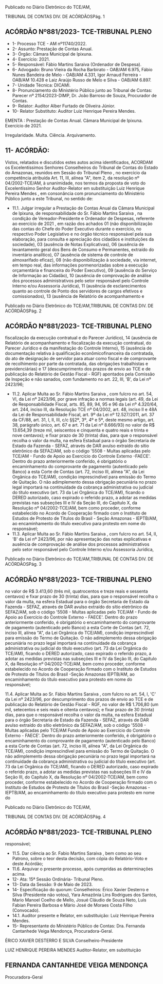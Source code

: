 Publicado  no  Diário  Eletrônico do TCE/AM,

TRIBUNAL DE CONTAS DIV. DE ACÓRDÃOSPág. 1

## ACÓRDÃO Nº881/2023- TCE-TRIBUNAL PLENO

- 1- Processo TCE - AM nº11740/2022.
- 2- Assunto: Prestação de Contas Anual.
- 3- Órgão: Câmara Municipal de Ipixuna.
- 4- Exercício: 2021.
- 5- Responsável: Fábio Martins Saraiva (Ordenador de Despesa).
- 6- Advogado: Bruno Vieira da Rocha Barbirato - OAB/AM 6.975, Fábio Nunes Bandeira de Melo - OAB/AM 4.331, Igor Arnaud Ferreira - OAB/AM 10.428 e Laiz Araújo Russo de Melo e Silva - OAB/AM 6.897.
- 7- Unidade Técnica: DICAMI.
- 8- Pronunciamento  do  Ministério  Público  junto  ao  Tribunal  de  Contas: Parecer  nº 2154/2023-DIMP, Dr. João Barroso de Souza, Procurador de Contas.
- 9- Relator: Auditor Alber Furtado de Oliveira Júnior.
- 10- Relator Substituto: Auditor Luiz Henrique Pereira Mendes.

EMENTA : Prestação  de  Contas  Anual. Câmara Municipal de Ipixuna. Exercício de 2021.

Irregularidade. Multa. Ciência. Arquivamento.

## 11-  ACÓRDÃO:

Vistos, relatados e discutidos estes autos acima identificados, ACORDAM os Excelentíssimos Senhores Conselheiros do Tribunal de Contas do Estado do Amazonas, reunidos em Sessão do Tribunal Pleno , no exercício da competência atribuída Art. 11, III, alínea  "A",  item  2,  da  resolução  nº  04/2002-TCE/AM, à  unanimidade, nos  termos  da proposta de voto do Excelentíssimo Senhor Auditor-Relator em substituição Luiz Henrique Pereira Mendes , em consonância com pronunciamento do Ministério Público junto a este Tribunal, no sentido de:

- 11.1. Julgar irregular a  Prestação de Contas Anual da Câmara Municipal de  Ipixuna, de  responsabilidade  do Sr.  Fábio  Martins  Saraiva ,  na condição de Vereador-Presidente e Ordenador de Despesas, referente ao exercício de 2021 ,  em razão dos achados 01 (não disponibilização das  contas  do  Chefe  do  Poder  Executivo  durante  o  exercício,  no respectivo Poder Legislativo e no órgão técnico responsável pela sua elaboração, para consulta e apreciação dos cidadãos e instituições da sociedade),  03  (ausência  de  Notas  Explicativas),  06  (ausência  de levantamento geral dos Bens de Consumo e Permanentes, extraído do inventário analítico), 07 (ausência de sistema de controle de almoxarifado eficaz), 08 (não disponibilização à sociedade, via internet, em  tempo  real,  das  informações  pormenorizadas  sobre  a  execução orçamentária e financeira do Poder Executivo), 09 (ausência do Serviço de Informação ao Cidadão), 10 (ausência de comprovação de análise dos  processos  administrativos  pelo  setor  responsável  pelo  Controle Interno  e/ou  Assessoria  Jurídica),  11  (ausência  de  esclarecimentos quanto  ao  controle  de  Ponto  dos  servidores  de  cargos  efetivos  e comissionados),  13  (ausência  de  Relatório  de  acompanhamento  e

Publicado  no  Diário  Eletrônico do TCE/AM,TRIBUNAL DE CONTAS DIV. DE ACÓRDÃOSPág. 2

## ACÓRDÃO Nº881/2023- TCE-TRIBUNAL PLENO

fiscalização da execução contratual e do Parecer Jurídico), 14 (ausência de Relatório de acompanhamento e fiscalização da execução contratual, do Parecer Jurídico e da manifestação do Controle Interno), 15  (ausência  de  documentação  relativa  à  qualificação  econômicofinanceira da contratada, do ato de designação de servidor para atuar como fiscal e de comprovante de recolhimento por parte da contratada, das  obrigações  trabalhistas  e  previdenciárias)  e  17  (descumprimento dos prazos de envio ao TCE e de publicação do Relatório de Gestão Fiscal - RGF) apontados pela Comissão de Inspeção e não sanados, com fundamento no art. 22, III, 'B', da Lei nº 2423/96;

- 11.2. Aplicar Multa ao Sr. Fábio Martins Saraiva , com fulcro no art. 54, VI, da Lei nº 2423/96, por grave infração a normas legais (art. 49, da Lei de Responsabilidade Fiscal, arts. 85, 89, 94, 95 e 96 da Lei nº 4.320/64, art. 244, inciso III, da Resolução TCE nº 04/2002, art. 48, inciso II e 48A da Lei de Responsabilidade Fiscal, art. 9º da Lei nº 12.527/2011, art. 37 da CF/88, art. 31, I, II, III, c/c §§2º, 3º, 4º e 5º, deste mesmo artigo, art. 38, parágrafo único, art. 67 e art. 71 da Lei nº 8.666/93) no valor de R$ 13.654,39 (treze mil, seiscentos e cinquenta e quatro reais e trinta e nove  centavos); e fixar prazo de 30 (trinta) dias, para que  o responsável recolha o valor da multa, na esfera Estadual para o órgão Secretaria  de  Estado  da  Fazenda  -  SEFAZ,  através  de  DAR  avulso extraído do sítio eletrônico da SEFAZ/AM, sob o código '5508 - Multas aplicadas  pelo  TCE/AM  -  Fundo  de  Apoio  ao  Exercício  do  Controle Externo -FAECE'.  Dentro do prazo anteriormente conferido, é obrigatório o encaminhamento do comprovante de pagamento (autenticado  pelo  Banco)  a  esta  Corte  de  Contas  (art.  72,  inciso  III, alínea "A", da Lei Orgânica do TCE/AM), condição imprescindível para emissão do Termo de Quitação. O não adimplemento dessa obrigação pecuniária  no  prazo  legal  importará  na  continuidade  da  cobrança administrativa ou judicial do título executivo (art. 73 da Lei Orgânica do TCE/AM), ficando o DERED autorizado, caso expirado o referido prazo, a adotar as medidas previstas nas subseções III e IV da Seção III, do Capítulo  X,  da  Resolução  nº  04/2002-TCE/AM,  bem  como  proceder, conforme  estabelecido  no  Acordo  de  Cooperação  firmado  com  o Instituto de Estudos de Protesto de Títulos do Brasil - Seção Amazonas -  IEPTB/AM, ao encaminhamento do título executivo para protesto em nome do responsável;
- 11.3. Aplicar Multa ao Sr. Fábio Martins Saraiva , com fulcro no art. 54, II, 'B' da Lei nº 2423/96, por não apresentação das notas explicativas e ausência  de  comprovação  de  análise  dos  processos  administrativos pelo setor responsável pelo Controle Interno e/ou Assessoria Jurídica,

Publicado  no  Diário  Eletrônico do TCE/AM,TRIBUNAL DE CONTAS DIV. DE ACÓRDÃOSPág. 3

## ACÓRDÃO Nº881/2023- TCE-TRIBUNAL PLENO

no valor de R$ 3.413,60 (três mil, quatrocentos e treze reais e sessenta centavos)  e  fixar  prazo  de 30  (trinta)  dias, para  que  o  responsável recolha o valor da multa, na esfera Estadual para o órgão Secretaria de Estado da Fazenda - SEFAZ, através de DAR avulso extraído do sítio eletrônico da SEFAZ/AM, sob o código '5508 - Multas aplicadas pelo TCE/AM - Fundo de Apoio ao Exercício do Controle Externo - FAECE'. Dentro do prazo anteriormente conferido, é obrigatório o encaminhamento  do  comprovante  de  pagamento  (autenticado  pelo Banco)  a  esta  Corte  de  Contas  (art.  72,  inciso  III,  alínea  "A",  da  Lei Orgânica do TCE/AM), condição imprescindível para emissão do Termo de Quitação. O não adimplemento dessa obrigação pecuniária no prazo legal  importará na continuidade da cobrança administrativa ou judicial do  título  executivo  (art.  73  da  Lei  Orgânica  do  TCE/AM),  ficando  o DERED  autorizado,  caso  expirado  o  referido  prazo,  a  adotar  as medidas previstas nas subseções III e IV da Seção III, do Capítulo X, da  Resolução  nº  04/2002-TCE/AM,  bem  como  proceder,  conforme estabelecido  no  Acordo  de  Cooperação  firmado  com  o  Instituto  de Estudos  de Protesto de Títulos do Brasil -Seção  Amazonas  IEPTB/AM,  ao  encaminhamento  do  título  executivo  para  protesto  em nome do responsável;

11.4. Aplicar Multa ao Sr. Fábio Martins Saraiva ,  com fulcro no art. 54, I, 'C'  da  Lei  nº  2423/96,  por  descumprimento  dos  prazos  de  envio  ao TCE e de publicação do Relatório de Gestão Fiscal - RGF, no valor de R$ 1.706,80 (um mil, setecentos e seis reais e oitenta centavos); e fixar prazo de 30 (trinta)  dias, para  que  o  responsável  recolha  o  valor  da multa,  na  esfera  Estadual  para  o  órgão  Secretaria  de  Estado  da Fazenda - SEFAZ, através de DAR avulso extraído do sítio eletrônico da SEFAZ/AM, sob o código '5508 - Multas aplicadas pelo TCE/AM Fundo de Apoio ao Exercício do Controle Externo - FAECE'. Dentro do prazo  anteriormente  conferido,  é  obrigatório  o  encaminhamento  do comprovante de pagamento (autenticado pelo Banco) a esta Corte de Contas  (art.  72,  inciso  III,  alínea  "A",  da  Lei  Orgânica  do  TCE/AM), condição  imprescindível  para  emissão  do  Termo  de  Quitação.  O  não adimplemento dessa obrigação pecuniária no prazo legal importará na continuidade da cobrança administrativa ou judicial do título executivo (art.  73  da  Lei  Orgânica  do  TCE/AM),  ficando  o  DERED  autorizado, caso  expirado  o  referido  prazo,  a  adotar  as  medidas  previstas  nas subseções  III  e  IV  da  Seção  III,  do  Capítulo  X,  da  Resolução  nº 04/2002-TCE/AM,  bem  como  proceder,  conforme  estabelecido  no Acordo de Cooperação firmado com o Instituto de Estudos de Protesto de Títulos do Brasil -Seção Amazonas -IEPTB/AM, ao encaminhamento  do  título executivo para protesto em  nome  do

Publicado  no  Diário  Eletrônico do TCE/AM,

TRIBUNAL DE CONTAS DIV. DE ACÓRDÃOSPág. 4

## ACÓRDÃO Nº881/2023- TCE-TRIBUNAL PLENO

responsável;

- 11.5. Dar ciência ao Sr. Fabio Martins Saraiva , bem como ao seu Patrono, sobre  o  teor  desta  decisão,  com  cópia  do  Relatório-Voto  e  deste Acórdão;
- 11.6. Arquivar o  presente  processo,  após  cumpridas  as  determinações acima.
- 12-  Ata: 15ª Sessão Ordinária- Tribunal Pleno.
- 13-  Data da Sessão: 9 de Maio de 2023.
- 14-  Especificação do quorum: Conselheiros: Érico Xavier Desterro e Silva (Presidente não votou), Yara Amazônia Lins Rodrigues dos Santos, Mario Manoel Coelho de Mello, Josué Cláudio de Souza Neto, Luis Fabian Pereira Barbosa e Mário José de Moraes Costa Filho (Convocado).
- 14.1. Auditor presente e Relator, em substituição: Luiz Henrique Pereira Mendes.
- 15-  Representante do Ministério Público de Contas: Dra. Fernanda Cantanhede Veiga Mendonça, Procuradora-Geral.

ÉRICO XAVIER DESTERRO E SILVA Conselheiro-Presidente

LUIZ HENRIQUE PEREIRA MENDES Auditor-Relator, em substituição

## FERNANDA CANTANHEDE VEIGA MENDONÇA

Procuradora-Geral